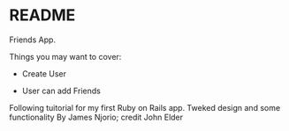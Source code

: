 # README

Friends App.

Things you may want to cover:

* Create User

* User can add Friends

Following tuitorial for my first Ruby on Rails app.
Tweked design and some functionality
By James Njorio; credit John Elder
